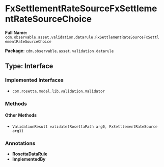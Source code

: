 # FxSettlementRateSourceFxSettlementRateSourceChoice

**Full Name:** `cdm.observable.asset.validation.datarule.FxSettlementRateSourceFxSettlementRateSourceChoice`

**Package:** `cdm.observable.asset.validation.datarule`

## Type: Interface

### Implemented Interfaces

- `com.rosetta.model.lib.validation.Validator`

### Methods

#### Other Methods

- `ValidationResult validate(RosettaPath arg0, FxSettlementRateSource arg1)`

### Annotations

- **RosettaDataRule**
- **ImplementedBy**

